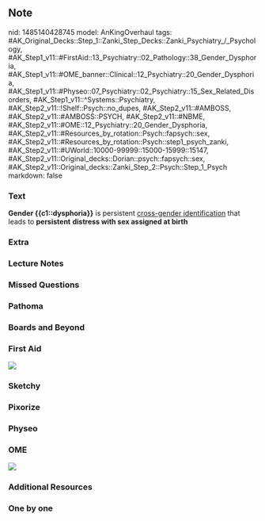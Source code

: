 ## Note
nid: 1485140428745
model: AnKingOverhaul
tags: #AK_Original_Decks::Step_1::Zanki_Step_Decks::Zanki_Psychiatry_/_Psychology, #AK_Step1_v11::#FirstAid::13_Psychiatry::02_Pathology::38_Gender_Dysphoria, #AK_Step1_v11::#OME_banner::Clinical::12_Psychiatry::20_Gender_Dysphoria, #AK_Step1_v11::#Physeo::07_Psychiatry::02_Psychiatry::15_Sex_Related_Disorders, #AK_Step1_v11::^Systems::Psychiatry, #AK_Step2_v11::!Shelf::Psych::no_dupes, #AK_Step2_v11::#AMBOSS, #AK_Step2_v11::#AMBOSS::PSYCH, #AK_Step2_v11::#NBME, #AK_Step2_v11::#OME::12_Psychiatry::20_Gender_Dysphoria, #AK_Step2_v11::#Resources_by_rotation::Psych::fapsych::sex, #AK_Step2_v11::#Resources_by_rotation::Psych::step1_psych_zanki, #AK_Step2_v11::#UWorld::10000-99999::15000-15999::15147, #AK_Step2_v11::Original_decks::Dorian::psych::fapsych::sex, #AK_Step2_v11::Original_decks::Zanki_Step_2::Psych::Step_1_Psych
markdown: false

### Text
<div>
  <b>Gender {{c1::dysphoria}}</b> is persistent <u>cross-gender
  identification</u> that leads to <b>persistent</b> <b>distress
  with sex assigned at birth</b>
</div>

### Extra


### Lecture Notes


### Missed Questions


### Pathoma


### Boards and Beyond


### First Aid
<img src="tmpOXew1X.png">

### Sketchy


### Pixorize


### Physeo


### OME
<div class="ome-widget">
  <a href=
  "https://onlinemeded.org/spa/psychiatry/gender-dysphoria/acquire?ref=anki">
  <img src="_OME_AnkiFlashcards_Lesson_4.png"></a>
</div>

### Additional Resources


### One by one

